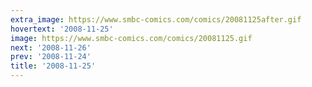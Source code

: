 ```yaml
---
extra_image: https://www.smbc-comics.com/comics/20081125after.gif
hovertext: '2008-11-25'
image: https://www.smbc-comics.com/comics/20081125.gif
next: '2008-11-26'
prev: '2008-11-24'
title: '2008-11-25'
---
```

